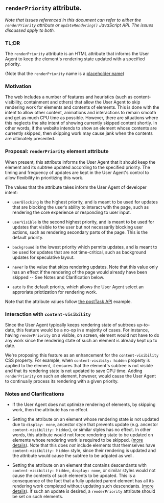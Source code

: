 ## `renderPriority` attribute.

_Note that issues referenced in this document can refer to either the
`renderPriority` attribute or `updateRendering()` JavaScript API. The issues
discussed apply to both._

### TL;DR
The `renderPriority` attribute is an HTML attribute that informs the User
Agent to keep the element's rendering state updated with a specified priority.

(Note that the `renderPriority` name is a
[placeholder name](https://github.com/WICG/display-locking/issues/200))

### Motivation
The web includes a number of features and heuristics (such as
content-visibility, containment and others) that allow the User Agent to skip
rendering work for elements and contents of elements. This is done with the
intent to allow other content, animations and interactions to remain smooth and
get as much CPU time as possible. However, there are situations where this
neglects the site intent of showing currently skipped content shortly. In other
words, if the website intends to show an element whose contents are currently
skipped, then skipping work may cause jank when the contents are ultimately
presented.

### Proposal: `renderPriority` element attribute
When present, this attribute informs the User Agent that it should keep the
element and its subtree updated according to the specified priority. The timing and frequency of
updates are kept in the User Agent's control to allow flexibility in
prioritizing this work.

The values that the attribute takes inform the User Agent of developer intent:
* `userBlocking` is the highest priority, and is meant to be used for updates
  that are blocking the user’s ability to interact with the page, such as
  rendering the core experience or responding to user input.

* `userVisible` is the second highest priority, and is meant to be used for
  updates that visible to the user but not necessarily blocking user actions,
  such as rendering secondary parts of the page. This is the default priority.

* `background` is the lowest priority which permits updates, and is meant to be
  used for updates that are not time-critical, such as background updates for
  speculative layout.

* `never` is the value that skips rendering updates. Note that this value only
  has an effect if the rendering of the page would already have been skipped --
  See Notes and Clarification below.

* `auto` is the default priority, which allows the User Agent select an
  approriate priotization for rendering work.

Note that the attribute values follow [the postTask API](https://wicg.github.io/scheduling-apis/#sec-task-priorities)
example.


### Interaction with `content-visibility`
Since the User Agent typically keeps rendering state of subtrees up-to-date,
this feature would be a no-op in a majority of cases. For instance, having
`renderPriority` on a visible, on screen, element would not have to do any
work since the rendering state of such an element is already kept up to date.

We're proposing this feature as an enhancement for the `content-visibility` CSS
property. For example, when `content-visibity: hidden` property is applied to
the element, it ensures that the element's subtree is not visible and that its
rendering state is not updated to save CPU time. Adding `renderPriority` on
such an element, however, would cause the User Agent to continually process its
rendering with a given priority.

### Notes and Clarifications
* If the User Agent does not optimize rendering of elements, by skipping work,
  then the attribute has no effect.

* Setting the attribute on an element whose rendering state is not updated due
  to `display: none`, ancestor style that prevents update (e.g. ancestor
  `content-visibility: hidden`), or similar styles has no effect. In other
  words, this attribute would not force rendering state to be updated on
  elements whose rendering work is required to be skipped. ([more
  details](https://github.com/WICG/display-locking/issues/199)). Note that this
  does _not_ include elements that themselves have `content-visibility: hidden`
  style, since their rendering is updated and the attribute would cause the
  subtree to be udpated as well.

* Setting the attribute on an element that contains descendants with
  `content-visibility: hidden`, `display: none`, or similar styles would not
  cause the contents of such elements to be updated. This is a consequence of the fact that
  a fully updated parent element has all its rendering work completed without
  updating such descendants. ([more
  details](https://github.com/WICG/display-locking/issues/196)). If such an update is desired, a `renderPriority` attribute should be set on such elements.

